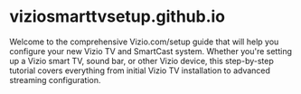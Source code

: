 # viziosmarttvsetup.github.io
Welcome to the comprehensive Vizio.com/setup guide that will help you configure your new Vizio TV and SmartCast system. Whether you're setting up a Vizio smart TV, sound bar, or other Vizio device, this step-by-step tutorial covers everything from initial Vizio TV installation to advanced streaming configuration.
